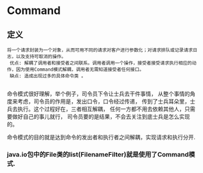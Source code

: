 # Command

## 定义
    将一个请求封装为一个对象，从而可用不同的请求对客户进行参数化；对请求排队或记录请求日志，以及支持可取消的操作。 
     优点: 解耦了调用者和接受者之间联系。调用者调用一个操作，接受者接受请求执行相应的动作，因为使用Command模式解耦，调用者无需知道接受者任何接口。 
     缺点: 造成出现过多的具体命令类 。
     
     
## 
命令模式很好理解，举个例子，司令员下令让士兵去干件事情，
从整个事情的角度来考虑，司令员的作用是，发出口令，口令经过传递，
传到了士兵耳朵里，士兵去执行。这个过程好在，三者相互解耦，
任何一方都不用去依赖其他人，只需要做好自己的事儿就行，
司令员要的是结果，不会去关注到底士兵是怎么实现的。


命令模式的目的就是达到命令的发出者和执行者之间解耦，实现请求和执行分开.


### java.io包中的File类的list(FilenameFilter)就是使用了Command模式.

